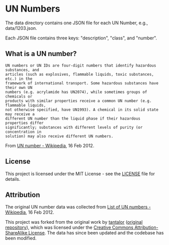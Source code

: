 # UN Numbers

The data directory contains one JSON file for each UN Number, e.g., data/1203.json.

Each JSON file contains three keys: "description", "class", and "number".

What is a UN number?
--------------------

    UN numbers or UN IDs are four-digit numbers that identify hazardous substances, and
    articles (such as explosives, flammable liquids, toxic substances, etc.) in the
    framework of international transport. Some hazardous substances have their own UN
    numbers (e.g. acrylamide has UN2074), while sometimes groups of chemicals or
    products with similar properties receive a common UN number (e.g. flammable liquids,
    not otherwise specified, have UN1993). A chemical in its solid state may receive a
    different UN number than the liquid phase if their hazardous properties differ
    significantly; substances with different levels of purity (or concentration in
    solution) may also receive different UN numbers.
    
From [UN number - Wikipedia](http://en.wikipedia.org/wiki/UN_number), 16 Feb 2012.

License
-------

This project is licensed under the MIT License - see the [LICENSE](LICENSE) file for details.

Attribution
----------

The original UN number data was collected from [List of UN numbers - Wikipedia](http://en.wikipedia.org/wiki/List_of_UN_numbers), 16 Feb 2012.

This project was forked from the original work by [tantalor](https://github.com/tantalor) ([original repository](https://github.com/tantalor/un)), which was licensed under the [Creative Commons Attribution-ShareAlike License](http://en.wikipedia.org/wiki/Wikipedia:Text_of_Creative_Commons_Attribution-ShareAlike_3.0_Unported_License). The data has since been updated and the codebase has been modified.
